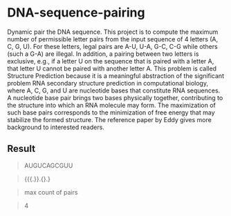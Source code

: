 # DNA-sequence-pairing

Dynamic pair the DNA sequence. 
This project is to compute the maximum number of permissible letter pairs
from the input sequence of 4 letters (A, C, G, U). For these letters, legal
pairs are A-U, U-A, G-C, C-G while others (such a G-A) are illegal. In
addition, a pairing between two letters is exclusive, e.g., if a letter U on the
sequence that is paired with a letter A, that letter U cannot be paired with
another letter A. This problem is called Structure Prediction because it is
a meaningful abstraction of the significant problem RNA secondary structure
prediction in computational biology, where A, C, G, and U are nucleotide
bases that constitute RNA sequences. A nucleotide base pair brings two
bases physically together, contributing to the structure into which an RNA
molecule may form. The maximization of such base pairs corresponds to the
minimization of free energy that may stabilize the formed structure. The
reference paper by Eddy gives more background to interested readers.


## Result



>AUGUCAGCGUU

>{{{.}}.{}.}

>max count of pairs

>4


